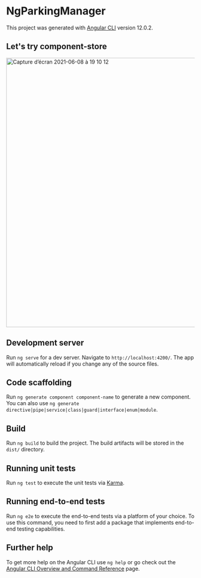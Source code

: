 # NgParkingManager

This project was generated with [Angular CLI](https://github.com/angular/angular-cli) version 12.0.2.

## Let's try component-store
<img width="718" alt="Capture d’écran 2021-06-08 à 19 10 12" src="https://user-images.githubusercontent.com/1434222/121228855-8dce8d00-c88d-11eb-8b50-35cf738542c2.png">

## Development server

Run `ng serve` for a dev server. Navigate to `http://localhost:4200/`. The app will automatically reload if you change any of the source files.

## Code scaffolding

Run `ng generate component component-name` to generate a new component. You can also use `ng generate directive|pipe|service|class|guard|interface|enum|module`.

## Build

Run `ng build` to build the project. The build artifacts will be stored in the `dist/` directory.

## Running unit tests

Run `ng test` to execute the unit tests via [Karma](https://karma-runner.github.io).

## Running end-to-end tests

Run `ng e2e` to execute the end-to-end tests via a platform of your choice. To use this command, you need to first add a package that implements end-to-end testing capabilities.

## Further help

To get more help on the Angular CLI use `ng help` or go check out the [Angular CLI Overview and Command Reference](https://angular.io/cli) page.
